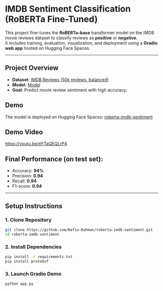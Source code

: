 # IMDB Sentiment Classification (RoBERTa Fine-Tuned)

This project fine-tunes the **RoBERTa-base** transformer model on the IMDB movie reviews dataset to classify reviews as **positive** or **negative**.  
It includes training, evaluation, visualization, and deployment using a **Gradio web app** hosted on Hugging Face Spaces.

---

## Project Overview
- **Dataset**: [IMDB Reviews (50k reviews, balanced)](https://huggingface.co/datasets/imdb)  
- **Model**: [Model](https://huggingface.co/N4F1U/roberta-imdb-finetuned/tree/main)  
- **Goal**: Predict movie review sentiment with high accuracy.

## Demo
The model is deployed on Hugging Face Spaces: [roberta-imdb-sentiment](https://huggingface.co/spaces/N4F1U/roberta-imdb-sentiment)

## Demo Video
https://youtu.be/eYTaQEQLrP4

## Final Performance (on test set):
- Accuracy: **94%**
- Precision: **0.94**
- Recall: **0.94**
- F1-score: **0.94**

---

## Setup Instructions

### 1. Clone Repository
```bash
git clone https://github.com/Nafiu-Rahman/roberta-imdb-sentiment.git
cd roberta-imdb-sentiment
```

### 2. Install Dependencies
```bash
pip install -r requirements.txt
pip install protobuf
```

### 3. Launch Gradio Demo
```bash
python app.py
```



